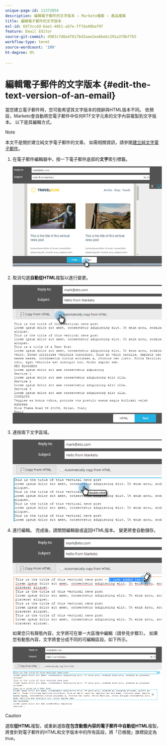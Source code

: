 ```yaml
---
unique-page-id: 11372054
description: 編輯電子郵件的文字版本 — Marketo檔案 — 產品檔案
title: 編輯電子郵件的文字版本
exl-id: 6973ccdd-6ae1-4051-ab7e-ff7da40baf97
feature: Email Editor
source-git-commit: d903c7d8adf817bd3aae2ea6bebc291a3f8bffb5
workflow-type: tm+mt
source-wordcount: '209'
ht-degree: 0%

---
```


# 編輯電子郵件的文字版本 {#edit-the-text-version-of-an-email}

當您建立電子郵件時，您可能希望其文字版本的措辭與HTML版本不同。 依預設，Marketo會自動將您電子郵件中任何RTF文字元素的文字內容複製到文字版本。 以下是其編輯方式。

>[!NOTE]
>
>本文不是關於建立純文字電子郵件的文章。 如需相關資訊，請參閱[建立純文字電子郵件](/help/marketo/product-docs/email-marketing/general/creating-an-email/create-a-text-only-email.md)。

1. 在電子郵件編輯器中，按一下電子郵件底部的&#x200B;**文字**&#x200B;索引標籤。

   ![](assets/one-5.png)

1. 取消勾選&#x200B;**自動從HTML**&#x200B;複製以進行變更。

   ![](assets/two-5.png)

1. 連按兩下文字區域。

   ![](assets/three-4.png)

1. 進行編輯。 完成後，請關閉編輯器或返回HTML版本。 變更將會自動儲存。

   ![](assets/four-4.png)

   如果您只有靜態內容，文字將可在單一大區塊中編輯（請參見步驟3）。 如果您有動態內容，文字將會分成不同的可編輯區段，如下所示。

   ![](assets/five-3.png)

>[!CAUTION]
>
>選取&#x200B;**從HTML**&#x200B;複製，或重新選取&#x200B;**在包含動態內容的電子郵件中自動從HTML**&#x200B;複製，將會針對電子郵件的HTML和文字版本中的所有區段，將「已檢閱」旗標設定為&#x200B;_true_。

